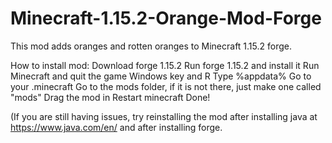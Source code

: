 # Minecraft-1.15.2-Orange-Mod-Forge
This mod adds oranges and rotten oranges to Minecraft 1.15.2 forge.




How to install mod:
Download forge 1.15.2
Run forge 1.15.2 and install it
Run Minecraft and quit the game
Windows key and R
Type %appdata% 
Go to your .minecraft
Go to the mods folder, if it is not there, just make one called "mods"
Drag the mod in
Restart minecraft
Done!


(If you are still having issues, try reinstalling the mod after installing java at https://www.java.com/en/ and after installing forge. 
